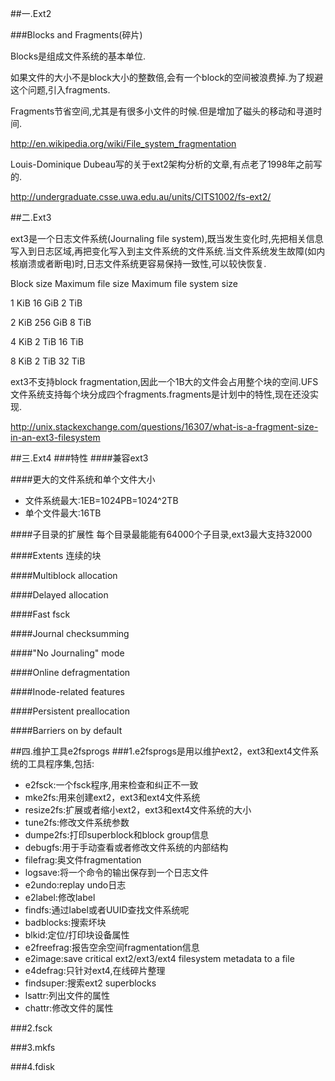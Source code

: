 ##一.Ext2

###Blocks and Fragments(碎片)

Blocks是组成文件系统的基本单位.

如果文件的大小不是block大小的整数倍,会有一个block的空间被浪费掉.为了规避这个问题,引入fragments.

Fragments节省空间,尤其是有很多小文件的时候.但是增加了磁头的移动和寻道时间.

http://en.wikipedia.org/wiki/File_system_fragmentation

Louis-Dominique Dubeau写的关于ext2架构分析的文章,有点老了1998年之前写的.

http://undergraduate.csse.uwa.edu.au/units/CITS1002/fs-ext2/

##二.Ext3

ext3是一个日志文件系统(Journaling file system),既当发生变化时,先把相关信息写入到日志区域,再把变化写入到主文件系统的文件系统.当文件系统发生故障(如内核崩溃或者断电)时,日志文件系统更容易保持一致性,可以较快恢复.

Block size 	Maximum file size 	Maximum file system size

1 KiB 	16 GiB 	2 TiB

2 KiB 	256 GiB 	8 TiB

4 KiB 	2 TiB 	16 TiB

8 KiB 	2 TiB 	32 TiB

ext3不支持block fragmentation,因此一个1B大的文件会占用整个块的空间.UFS文件系统支持每个块分成四个fragments.fragments是计划中的特性,现在还没实现.

http://unix.stackexchange.com/questions/16307/what-is-a-fragment-size-in-an-ext3-filesystem

##三.Ext4 
###特性
####兼容ext3

####更大的文件系统和单个文件大小
* 文件系统最大:1EB=1024PB=1024^2TB
* 单个文件最大:16TB

####子目录的扩展性
每个目录最能能有64000个子目录,ext3最大支持32000

####Extents
连续的块

####Multiblock allocation

####Delayed allocation

####Fast fsck

####Journal checksumming 

####"No Journaling" mode 

####Online defragmentation 

####Inode-related features 

####Persistent preallocation 

####Barriers on by default 


##四.维护工具e2fsprogs
###1.e2fsprogs是用以维护ext2，ext3和ext4文件系统的工具程序集,包括:
* e2fsck:一个fsck程序,用来检查和纠正不一致
* mke2fs:用来创建ext2，ext3和ext4文件系统
* resize2fs:扩展或者缩小ext2，ext3和ext4文件系统的大小
* tune2fs:修改文件系统参数
* dumpe2fs:打印superblock和block group信息
* debugfs:用于手动查看或者修改文件系统的内部结构
* filefrag:奥文件fragmentation
* logsave:将一个命令的输出保存到一个日志文件
* e2undo:replay undo日志
* e2label:修改label
* findfs:通过label或者UUID查找文件系统呢
* badblocks:搜索坏块
* blkid:定位/打印块设备属性
* e2freefrag:报告空余空间fragmentation信息
* e2image:save critical ext2/ext3/ext4 filesystem metadata to a file
* e4defrag:只针对ext4,在线碎片整理
* findsuper:搜索ext2 superblocks
* lsattr:列出文件的属性
* chattr:修改文件的属性

###2.fsck  

###3.mkfs

###4.fdisk